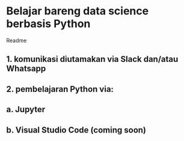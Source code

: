 # Belajar bareng data science berbasis Python

Readme
## 1. komunikasi diutamakan via Slack dan/atau Whatsapp
## 2. pembelajaran Python via:
##    a. Jupyter
##    b. Visual Studio Code (coming soon)

